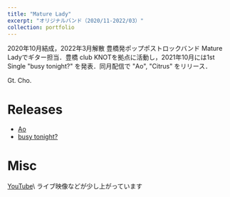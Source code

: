 ```yaml
---
title: "Mature Lady"
excerpt: "オリジナルバンド（2020/11-2022/03）"
collection: portfolio
---
```

2020年10月結成，2022年3月解散 豊橋発ポップポストロックバンド Mature Ladyでギター担当．豊橋 club KNOTを拠点に活動し，2021年10月には1st Single "busy tonight?" を発表．同月配信で "Ao", "Citrus" をリリース．

Gt. Cho.

# Releases
- [Ao](https://big-up.style/dIval5pobb)
- [busy tonight?](https://big-up.style/8zynpTVdxe)

# Misc
[YouTube](https://www.youtube.com/@maturelady9303)\\
ライブ映像などが少し上がっています